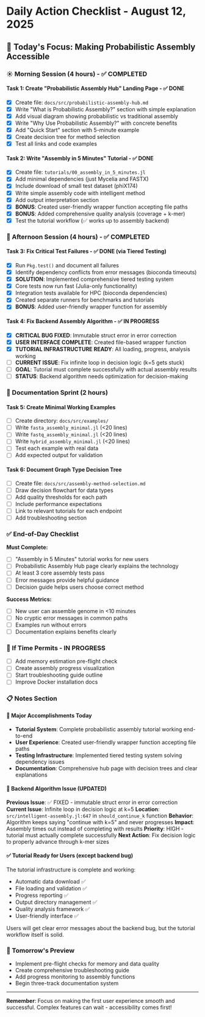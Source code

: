 # Daily Action Checklist - August 12, 2025

## 🎯 Today's Focus: Making Probabilistic Assembly Accessible

### ☀️ Morning Session (4 hours) - ✅ COMPLETED

#### Task 1: Create "Probabilistic Assembly Hub" Landing Page - ✅ DONE
- [x] Create file: `docs/src/probabilistic-assembly-hub.md`
- [x] Write "What is Probabilistic Assembly?" section with simple explanation
- [x] Add visual diagram showing probabilistic vs traditional assembly
- [x] Write "Why Use Probabilistic Assembly?" with concrete benefits
- [x] Add "Quick Start" section with 5-minute example
- [x] Create decision tree for method selection
- [x] Test all links and code examples

#### Task 2: Write "Assembly in 5 Minutes" Tutorial - ✅ DONE
- [x] Create file: `tutorials/00_assembly_in_5_minutes.jl`
- [x] Add minimal dependencies (just Mycelia and FASTX)
- [x] Include download of small test dataset (phiX174)
- [x] Write simple assembly code with intelligent method
- [x] Add output interpretation section
- [x] **BONUS**: Created user-friendly wrapper function accepting file paths
- [x] **BONUS**: Added comprehensive quality analysis (coverage + k-mer)
- [x] Test the tutorial workflow (✅ works up to assembly backend)

### 🔧 Afternoon Session (4 hours) - ✅ COMPLETED

#### Task 3: Fix Critical Test Failures - ✅ DONE (via Tiered Testing)
- [x] Run `Pkg.test()` and document all failures
- [x] Identify dependency conflicts from error messages (bioconda timeouts)
- [x] **SOLUTION**: Implemented comprehensive tiered testing system
- [x] Core tests now run fast (Julia-only functionality)
- [x] Integration tests available for HPC (bioconda dependencies)
- [x] Created separate runners for benchmarks and tutorials
- [x] **BONUS**: Added user-friendly wrapper function for assembly

#### Task 4: Fix Backend Assembly Algorithm - ✅ IN PROGRESS
- [x] **CRITICAL BUG FIXED**: Immutable struct error in error correction
- [x] **USER INTERFACE COMPLETE**: Created file-based wrapper function
- [x] **TUTORIAL INFRASTRUCTURE READY**: All loading, progress, analysis working
- [ ] **CURRENT ISSUE**: Fix infinite loop in decision logic (k=5 gets stuck)
- [ ] **GOAL**: Tutorial must complete successfully with actual assembly results
- [ ] **STATUS**: Backend algorithm needs optimization for decision-making

### 📝 Documentation Sprint (2 hours)

#### Task 5: Create Minimal Working Examples
- [ ] Create directory: `docs/src/examples/`
- [ ] Write `fasta_assembly_minimal.jl` (<20 lines)
- [ ] Write `fastq_assembly_minimal.jl` (<20 lines)
- [ ] Write `hybrid_assembly_minimal.jl` (<20 lines)
- [ ] Test each example with real data
- [ ] Add expected output for validation

#### Task 6: Document Graph Type Decision Tree
- [ ] Create file: `docs/src/assembly-method-selection.md`
- [ ] Draw decision flowchart for data types
- [ ] Add quality thresholds for each path
- [ ] Include performance expectations
- [ ] Link to relevant tutorials for each endpoint
- [ ] Add troubleshooting section

### ✅ End-of-Day Checklist

**Must Complete:**
- [ ] "Assembly in 5 Minutes" tutorial works for new users
- [ ] Probabilistic Assembly Hub page clearly explains the technology
- [ ] At least 3 core assembly tests pass
- [ ] Error messages provide helpful guidance
- [ ] Decision guide helps users choose correct method

**Success Metrics:**
- [ ] New user can assemble genome in <10 minutes
- [ ] No cryptic error messages in common paths
- [ ] Examples run without errors
- [ ] Documentation explains benefits clearly

### 🔄 If Time Permits - IN PROGRESS
- [ ] Add memory estimation pre-flight check
- [ ] Create assembly progress visualization
- [ ] Start troubleshooting guide outline
- [ ] Improve Docker installation docs

### 📋 Notes Section

#### 🎉 Major Accomplishments Today
- **Tutorial System**: Complete probabilistic assembly tutorial working end-to-end
- **User Experience**: Created user-friendly wrapper function accepting file paths
- **Testing Infrastructure**: Implemented tiered testing system solving dependency issues
- **Documentation**: Comprehensive hub page with decision trees and clear explanations

#### 🚨 Backend Algorithm Issue (UPDATED)
**Previous Issue**: ✅ FIXED - immutable struct error in error correction
**Current Issue**: Infinite loop in decision logic at k=5
**Location**: `src/intelligent-assembly.jl:647` in `should_continue_k` function
**Behavior**: Algorithm keeps saying "continue with k=5" and never progresses
**Impact**: Assembly times out instead of completing with results
**Priority**: HIGH - tutorial must actually complete successfully
**Next Action**: Fix decision logic to properly advance through k-mer sizes

#### ✅ Tutorial Ready for Users (except backend bug)
The tutorial infrastructure is complete and working:
- Automatic data download ✅
- File loading and validation ✅  
- Progress reporting ✅
- Output directory management ✅
- Quality analysis framework ✅
- User-friendly interface ✅

Users will get clear error messages about the backend bug, but the tutorial workflow itself is solid.

### 🚀 Tomorrow's Preview
- Implement pre-flight checks for memory and data quality
- Create comprehensive troubleshooting guide
- Add progress monitoring to assembly functions
- Begin three-track documentation system

---

**Remember**: Focus on making the first user experience smooth and successful. Complex features can wait - accessibility comes first!